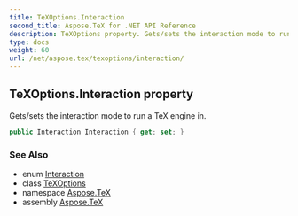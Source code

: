 ```yaml
---
title: TeXOptions.Interaction
second_title: Aspose.TeX for .NET API Reference
description: TeXOptions property. Gets/sets the interaction mode to run a TeX engine in
type: docs
weight: 60
url: /net/aspose.tex/texoptions/interaction/
---
```

## TeXOptions.Interaction property

Gets/sets the interaction mode to run a TeX engine in.

```csharp
public Interaction Interaction { get; set; }
```

### See Also

* enum [Interaction](../../interaction/)
* class [TeXOptions](../)
* namespace [Aspose.TeX](../../texoptions/)
* assembly [Aspose.TeX](../../../)


